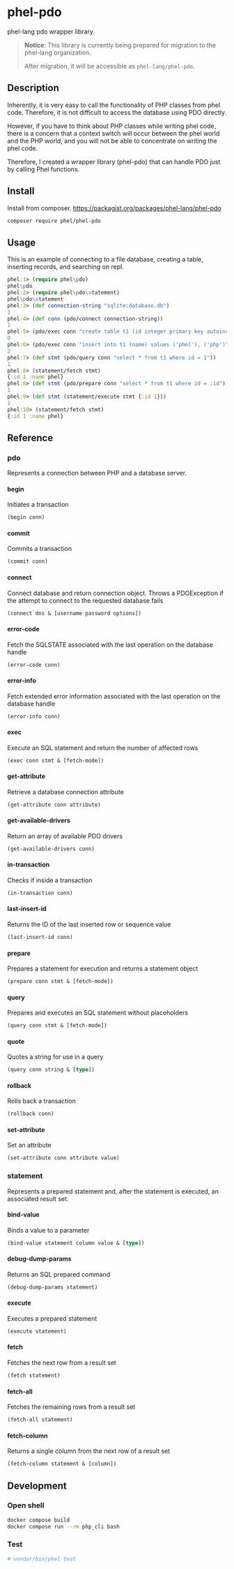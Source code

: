 # phel-pdo

phel-lang pdo wrapper library.

> **Notice**: This library is currently being prepared for migration to the phel-lang organization.
>
> After migration, it will be accessible as `phel-lang/phel-pdo`.

## Description


Inherently, it is very easy to call the functionality of PHP classes from phel code. Therefore, it is not difficult to access the database using PDO directly.

However, if you have to think about PHP classes while writing phel code, there is a concern that a context switch will occur between the phel world and the PHP world, and you will not be able to concentrate on writing the phel code.

Therefore, I created a wrapper library (phel-pdo) that can handle PDO just by calling Phel functions.

## Install

Install from composer. https://packagist.org/packages/phel-lang/phel-pdo

```bash
composer require phel/phel-pdo
```

## Usage

This is an example of connecting to a file database, creating a table, inserting records, and searching on repl.

```clojure
phel:1> (require phel\pdo)
phel\pdo
phel:2> (require phel\pdo\statement)
phel\pdo\statement
phel:3> (def connection-string "sqlite:database.db")
1
phel:4> (def conn (pdo/connect connection-string))
1
phel:5> (pdo/exec conn "create table t1 (id integer primary key autoincrement, name varchr(10))")
0
phel:6> (pdo/exec conn "insert into t1 (name) values ('phel'), ('php')")
2
phel:7> (def stmt (pdo/query conn "select * from t1 where id = 1"))
1
phel:8> (statement/fetch stmt)
{:id 1 :name phel}
phel:8> (def stmt (pdo/prepare conn "select * from t1 where id = :id"))
1
phel:9> (def stmt (statement/execute stmt {:id 1}))
1
phel:10> (statement/fetch stmt)
{:id 1 :name phel}
```

## Reference

### pdo

Represents a connection between PHP and a database server.

####  begin

Initiates a transaction

```clojure
(begin conn)
```

####  commit

Commits a transaction

```clojure
(commit conn)
```

####  connect

Connect database and return connection object.
Throws a PDOException if the attempt to connect to the requested database fails

```clojure
(connect dns & [username password options])
```

####  error-code

Fetch the SQLSTATE associated with the last operation on the database handle

```clojure
(error-code conn)
```

####  error-info

Fetch extended error information associated with the last operation on the database handle

```clojure
(error-info conn)
```

####  exec

Execute an SQL statement and return the number of affected rows

```clojure
(exec conn stmt & [fetch-mode])
```

####  get-attribute

Retrieve a database connection attribute

```clojure
(get-attribute conn attribute)
```

####  get-available-drivers

Return an array of available PDO drivers

```clojure
(get-available-drivers conn)
```

####  in-transaction

Checks if inside a transaction

```clojure
(in-transaction conn)
```

####  last-insert-id

Returns the ID of the last inserted row or sequence value

```clojure
(last-insert-id conn)
```

####  prepare

Prepares a statement for execution and returns a statement object

```clojure
(prepare conn stmt & [fetch-mode])
```

####  query

Prepares and executes an SQL statement without placeholders

```clojure
(query conn stmt & [fetch-mode])
```

####  quote

Quotes a string for use in a query

```clojure
(query conn string & [type])
```

####  rollback

Rolls back a transaction

```clojure
(rollback conn)
```

####  set-attribute

Set an attribute

```clojure
(set-attribute conn attribute value)
```

### statement

Represents a prepared statement and, after the statement is executed, an associated result set.

#### bind-value

Binds a value to a parameter

```clojure
(bind-value statement column value & [type])
```

#### debug-dump-params

Returns an SQL prepared command

```clojure
(debug-dump-params statement)
```

#### execute

Executes a prepared statement

```clojure
(execute statement)
```

#### fetch

Fetches the next row from a result set

```clojure
(fetch statement)
```

#### fetch-all

Fetches the remaining rows from a result set

```clojure
(fetch-all statement)
```

#### fetch-column

Returns a single column from the next row of a result set

```clojure
(fetch-column statement & [column])
```


## Development

### Open shell

```bash
docker compose build
docker compose run --rm php_cli bash
```

### Test

```bash
# vendor/bin/phel test
```

